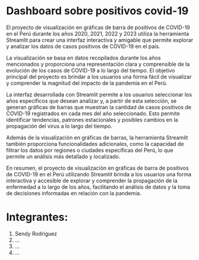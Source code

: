 # Dashboard sobre positivos covid-19

El proyecto de visualización en gráficas de barra de positivos de COVID-19 en el Perú durante los años 2020, 2021, 2022 y 2023 utiliza la herramienta Streamlit para crear una interfaz interactiva y amigable que permite explorar y analizar los datos de casos positivos de COVID-19 en el país.

La visualización se basa en datos recopilados durante los años mencionados y proporciona una representación clara y comprensible de la evolución de los casos de COVID-19 a lo largo del tiempo. El objetivo principal del proyecto es brindar a los usuarios una forma fácil de visualizar y comprender la magnitud del impacto de la pandemia en el Perú.

La interfaz desarrollada con Streamlit permite a los usuarios seleccionar los años específicos que desean analizar y, a partir de esta selección, se generan gráficas de barras que muestran la cantidad de casos positivos de COVID-19 registrados en cada mes del año seleccionado. Esto permite identificar tendencias, patrones estacionales y posibles cambios en la propagación del virus a lo largo del tiempo.

Además de la visualización en gráficas de barras, la herramienta Streamlit también proporciona funcionalidades adicionales, como la capacidad de filtrar los datos por regiones o ciudades específicas del Perú, lo que permite un análisis más detallado y localizado.

En resumen, el proyecto de visualización en gráficas de barra de positivos de COVID-19 en el Perú utilizando Streamlit brinda a los usuarios una forma interactiva y accesible de explorar y comprender la propagación de la enfermedad a lo largo de los años, facilitando el análisis de datos y la toma de decisiones informadas en relación con la pandemia.

# Integrantes:
1. Sendy Rodriguez
2. ...
3. ...
4. ...
